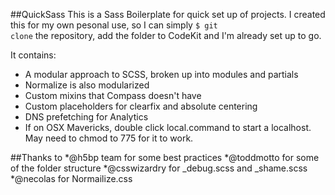 ##QuickSass
This is a Sass Boilerplate for quick set up of projects.
I created this for my own pesonal use, so I can simply <code>$ git clone</code> the repository, add the folder to CodeKit and I'm already set up to go. 


It contains:
* A modular approach to SCSS, broken up into modules and partials
* Normalize is also modularized 
* Custom mixins that Compass doesn't have
* Custom placeholders for clearfix and absolute centering
* DNS prefetching for Analytics
* If on OSX Mavericks, double click local.command to start a localhost. May need to chmod to 775 for it to work.

##Thanks to
*@h5bp team for some best practices
*@toddmotto for some of the folder structure
*@csswizardry for _debug.scss and _shame.scss
*@necolas for Normailize.css
